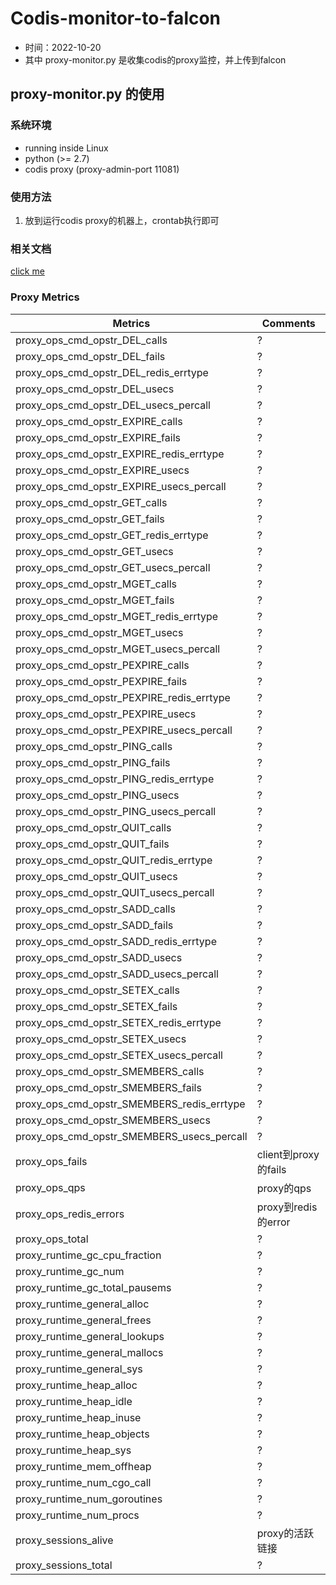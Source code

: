 # Codis-monitor-to-falcon

- 时间：2022-10-20
- 其中 proxy-monitor.py 是收集codis的proxy监控，并上传到falcon

## proxy-monitor.py 的使用
### 系统环境
- running inside Linux
- python (>= 2.7)
- codis proxy (proxy-admin-port 11081)

### 使用方法
1. 放到运行codis proxy的机器上，crontab执行即可

### 相关文档
[click me](https://github.com/CodisLabs/codis/blob/release3.1/pkg/proxy/metrics.go)

### Proxy Metrics

Metrics | Comments
--- | ---
proxy_ops_cmd_opstr_DEL_calls | ? 
proxy_ops_cmd_opstr_DEL_fails | ? 
proxy_ops_cmd_opstr_DEL_redis_errtype | ? 
proxy_ops_cmd_opstr_DEL_usecs | ? 
proxy_ops_cmd_opstr_DEL_usecs_percall | ? 
proxy_ops_cmd_opstr_EXPIRE_calls | ? 
proxy_ops_cmd_opstr_EXPIRE_fails | ? 
proxy_ops_cmd_opstr_EXPIRE_redis_errtype | ? 
proxy_ops_cmd_opstr_EXPIRE_usecs | ? 
proxy_ops_cmd_opstr_EXPIRE_usecs_percall | ? 
proxy_ops_cmd_opstr_GET_calls | ? 
proxy_ops_cmd_opstr_GET_fails | ? 
proxy_ops_cmd_opstr_GET_redis_errtype | ? 
proxy_ops_cmd_opstr_GET_usecs | ? 
proxy_ops_cmd_opstr_GET_usecs_percall | ? 
proxy_ops_cmd_opstr_MGET_calls | ? 
proxy_ops_cmd_opstr_MGET_fails | ? 
proxy_ops_cmd_opstr_MGET_redis_errtype | ? 
proxy_ops_cmd_opstr_MGET_usecs | ? 
proxy_ops_cmd_opstr_MGET_usecs_percall | ? 
proxy_ops_cmd_opstr_PEXPIRE_calls | ? 
proxy_ops_cmd_opstr_PEXPIRE_fails | ? 
proxy_ops_cmd_opstr_PEXPIRE_redis_errtype | ? 
proxy_ops_cmd_opstr_PEXPIRE_usecs | ? 
proxy_ops_cmd_opstr_PEXPIRE_usecs_percall | ? 
proxy_ops_cmd_opstr_PING_calls | ? 
proxy_ops_cmd_opstr_PING_fails | ? 
proxy_ops_cmd_opstr_PING_redis_errtype | ? 
proxy_ops_cmd_opstr_PING_usecs | ? 
proxy_ops_cmd_opstr_PING_usecs_percall | ? 
proxy_ops_cmd_opstr_QUIT_calls | ? 
proxy_ops_cmd_opstr_QUIT_fails | ? 
proxy_ops_cmd_opstr_QUIT_redis_errtype | ? 
proxy_ops_cmd_opstr_QUIT_usecs | ? 
proxy_ops_cmd_opstr_QUIT_usecs_percall | ? 
proxy_ops_cmd_opstr_SADD_calls | ? 
proxy_ops_cmd_opstr_SADD_fails | ? 
proxy_ops_cmd_opstr_SADD_redis_errtype | ? 
proxy_ops_cmd_opstr_SADD_usecs | ? 
proxy_ops_cmd_opstr_SADD_usecs_percall | ? 
proxy_ops_cmd_opstr_SETEX_calls | ? 
proxy_ops_cmd_opstr_SETEX_fails | ? 
proxy_ops_cmd_opstr_SETEX_redis_errtype | ? 
proxy_ops_cmd_opstr_SETEX_usecs | ? 
proxy_ops_cmd_opstr_SETEX_usecs_percall | ? 
proxy_ops_cmd_opstr_SMEMBERS_calls | ? 
proxy_ops_cmd_opstr_SMEMBERS_fails | ? 
proxy_ops_cmd_opstr_SMEMBERS_redis_errtype | ? 
proxy_ops_cmd_opstr_SMEMBERS_usecs | ? 
proxy_ops_cmd_opstr_SMEMBERS_usecs_percall | ? 
proxy_ops_fails | client到proxy的fails
proxy_ops_qps | proxy的qps
proxy_ops_redis_errors | proxy到redis的error
proxy_ops_total | ? 
proxy_runtime_gc_cpu_fraction | ? 
proxy_runtime_gc_num | ? 
proxy_runtime_gc_total_pausems | ? 
proxy_runtime_general_alloc | ? 
proxy_runtime_general_frees | ? 
proxy_runtime_general_lookups | ? 
proxy_runtime_general_mallocs | ? 
proxy_runtime_general_sys | ? 
proxy_runtime_heap_alloc | ? 
proxy_runtime_heap_idle | ? 
proxy_runtime_heap_inuse | ? 
proxy_runtime_heap_objects | ? 
proxy_runtime_heap_sys | ? 
proxy_runtime_mem_offheap | ? 
proxy_runtime_num_cgo_call | ? 
proxy_runtime_num_goroutines | ? 
proxy_runtime_num_procs | ? 
proxy_sessions_alive | proxy的活跃链接
proxy_sessions_total | ? 
